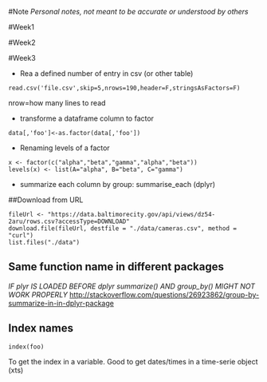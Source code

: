 #Note
*Personal notes, not meant to be accurate or understood by others*

#Week1

#Week2

#Week3
* Rea a defined number of entry in csv (or other table)
```
read.csv('file.csv',skip=5,nrows=190,header=F,stringsAsFactors=F)
```
nrow=how many lines to read

* transforme a dataframe column to factor
```
data[,'foo']<-as.factor(data[,'foo'])
```

* Renaming levels of a factor
```
x <- factor(c("alpha","beta","gamma","alpha","beta"))
levels(x) <- list(A="alpha", B="beta", C="gamma")
```

* summarize each column by group: summarise_each (dplyr)

##Download from URL
```
fileUrl <- "https://data.baltimorecity.gov/api/views/dz54-2aru/rows.csv?accessType=DOWNLOAD"
download.file(fileUrl, destfile = "./data/cameras.csv", method = "curl")
list.files("./data")
```
## Same function name in different packages
*IF plyr IS LOADED BEFORE dplyr summarize() AND group_by() MIGHT NOT WORK PROPERLY*
http://stackoverflow.com/questions/26923862/group-by-summarize-in-in-dplyr-package

## Index names
```
index(foo)
```
To get the index in a variable. Good to get dates/times in a time-serie object (xts)
